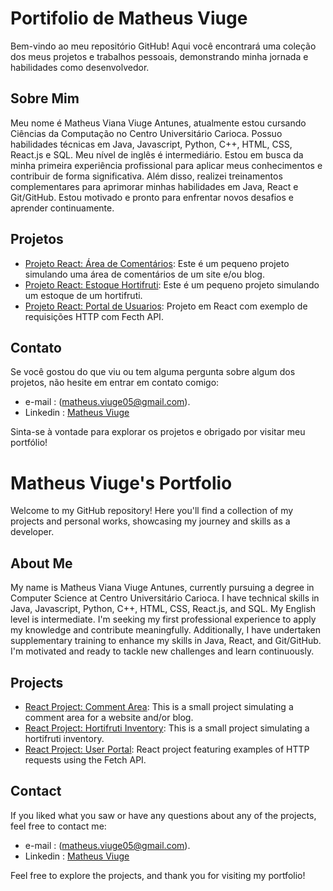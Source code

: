 # Portifolio de Matheus Viuge
Bem-vindo ao meu repositório GitHub! Aqui você encontrará uma coleção dos meus projetos e trabalhos pessoais, demonstrando minha jornada e habilidades como desenvolvedor.

## Sobre Mim

Meu nome é Matheus Viana Viuge Antunes, atualmente estou cursando Ciências da Computação no Centro Universitário Carioca. Possuo habilidades técnicas em Java, Javascript, Python, C++, HTML, CSS, React.js e SQL. Meu nível de inglês é intermediário. Estou em busca da minha primeira experiência profissional para aplicar meus conhecimentos e contribuir de forma significativa. Além disso, realizei treinamentos complementares para aprimorar minhas habilidades em Java, React e Git/GitHub. Estou motivado e pronto para enfrentar novos desafios e aprender continuamente.

## Projetos
- [Projeto React: Área de Comentários](https://github.com/MatheusViuge/react-area-de-comentarios/tree/main): Este é um pequeno projeto simulando uma área de comentários de um site e/ou blog.
- [Projeto React: Estoque Hortifruti](https://github.com/MatheusViuge/react-estoque-hortifruti): Este é um pequeno projeto simulando um estoque de um hortifruti.
- [Projeto React: Portal de Usuarios](https://github.com/MatheusViuge/React-portal-usuarios): Projeto em React com exemplo de requisições HTTP com Fecth API.

## Contato

Se você gostou do que viu ou tem alguma pergunta sobre algum dos projetos, não hesite em entrar em contato comigo:
- e-mail : (matheus.viuge05@gmail.com).
- Linkedin : [Matheus Viuge](https://www.linkedin.com/in/matheus-viana-viuge-antunes-380587246/) 

Sinta-se à vontade para explorar os projetos e obrigado por visitar meu portfólio!


# Matheus Viuge's Portfolio

Welcome to my GitHub repository! Here you'll find a collection of my projects and personal works, showcasing my journey and skills as a developer.

## About Me
My name is Matheus Viana Viuge Antunes, currently pursuing a degree in Computer Science at Centro Universitário Carioca. I have technical skills in Java, Javascript, Python, C++, HTML, CSS, React.js, and SQL. My English level is intermediate. I'm seeking my first professional experience to apply my knowledge and contribute meaningfully. Additionally, I have undertaken supplementary training to enhance my skills in Java, React, and Git/GitHub. I'm motivated and ready to tackle new challenges and learn continuously.

## Projects
- [React Project: Comment Area](https://github.com/MatheusViuge/react-area-de-comentarios/tree/main): This is a small project simulating a comment area for a website and/or blog.
- [React Project: Hortifruti Inventory](https://github.com/MatheusViuge/react-estoque-hortifruti): This is a small project simulating a hortifruti inventory.
- [React Project: User Portal](https://github.com/MatheusViuge/React-portal-usuarios): React project featuring examples of HTTP requests using the Fetch API.

## Contact
If you liked what you saw or have any questions about any of the projects, feel free to contact me:
- e-mail : (matheus.viuge05@gmail.com).
- Linkedin : [Matheus Viuge](https://www.linkedin.com/in/matheus-viana-viuge-antunes-380587246/)

Feel free to explore the projects, and thank you for visiting my portfolio!
